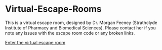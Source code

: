 # Virtual-Escape-Rooms

This is a virtual escape room, designed by Dr. Morgan Feeney (Strathclyde Institute of Pharmacy and Biomedical Sciences). Please contact her if you note any issues with the escape room code or any broken links.

[Enter the virtual escape room](/VirtualEscapeRoom.html)

